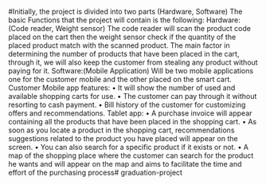 #Initially,
the project is divided into two parts (Hardware, Software)
The basic Functions that the project will contain is the following:
 Hardware: (Code reader, Weight sensor)
The code reader will scan the product code placed on the cart then the 
weight sensor check if the quantity of the placed product match with the 
scanned product.
The main factor in determining the number of products that have been 
placed in the cart, through it, we will also keep the customer from stealing 
any product without paying for it.
 Software:(Mobile Application)
Will be two mobile applications one for the customer mobile and the other 
placed on the smart cart.
Customer Mobile app features:
• It will show the number of used and available shopping carts for use.
• The customer can pay through it without resorting to cash payment.
• Bill history of the customer for customizing offers and 
recommendations.
Tablet app:
• A purchase invoice will appear containing all the products that have 
been placed in the shopping cart.
• As soon as you locate a product in the shopping cart, 
recommendations suggestions related to the product you have placed 
will appear on the screen.
• You can also search for a specific product if it exists or not.
• A map of the shopping place where the customer can search for the 
product he wants and will appear on the map and aims to facilitate the 
time and effort of the purchasing process# graduation-project